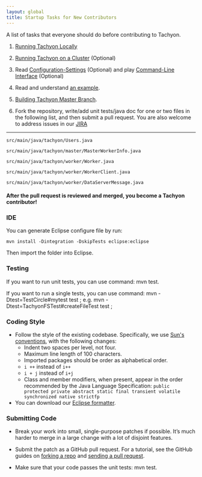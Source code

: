 ```yaml
---
layout: global
title: Startup Tasks for New Contributors
---
```


A list of tasks that everyone should do before contributing to Tachyon.

1.  [Running Tachyon Locally](Running-Tachyon-Locally.html)

2.  [Running Tachyon on a Cluster](Running-Tachyon-on-a-Cluster.html)
    (Optional)

3.  Read
    [Configuration-Settings](Configuration-Settings.html)
    (Optional) and play
    [Command-Line Interface](Command-Line-Interface.html)
    (Optional)

4.  Read and understand [an example](https://github.com/amplab/tachyon/blob/master/src/main/java/tachyon/examples/BasicOperations.java).

5.  [Building Tachyon Master Branch](Building-Tachyon-Master-Branch.html).

6.  Fork the repository, write/add unit tests/java doc for one or two files in the following list,
and then submit a pull request. You are also welcome to address issues in our
[JIRA](https://spark-project.atlassian.net/browse/TACHYON)

* * * * *

    src/main/java/tachyon/Users.java

    src/main/java/tachyon/master/MasterWorkerInfo.java

    src/main/java/tachyon/worker/Worker.java

    src/main/java/tachyon/worker/WorkerClient.java

    src/main/java/tachyon/worker/DataServerMessage.java

#### After the pull request is reviewed and merged, you become a Tachyon contributor!

### IDE

You can generate Eclipse configure file by run:

    mvn install -Dintegration -DskipTests eclipse:eclipse

Then import the folder into Eclipse.

### Testing

If you want to run unit tests, you can use command: mvn test.

If you want to run a single tests, you can use command: mvn -Dtest=TestCircle#mytest test ;
e.g.  mvn -Dtest=TachyonFSTest#createFileTest test ;

### Coding Style

-   Follow the style of the existing codebase. Specifically, we use
    [Sun's conventions](http://www.oracle.com/technetwork/java/codeconv-138413.html),
    with the following changes:
    -  Indent two spaces per level, not four.
    -  Maximum line length of 100 characters.
    -  Imported packages should be order as alphabetical order.
    -  `i ++` instead of `i++`
    -  `i + j` instead of `i+j`
    -  Class and member modifiers, when present, appear in the order recommended by the Java Language Specification: `public protected private abstract static final transient volatile synchronized native strictfp`
-   You can download our [Eclipse formatter](resources/tachyon-code-formatter-eclipse.xml).

### Submitting Code

-   Break your work into small, single-purpose patches if possible. It’s much harder to merge in
    a large change with a lot of disjoint features.

-   Submit the patch as a GitHub pull request. For a tutorial, see the GitHub guides on
    [forking a repo](https://help.github.com/articles/fork-a-repo) and
    [sending a pull request](https://help.github.com/articles/using-pull-requests).

-   Make sure that your code passes the unit tests: mvn test.
